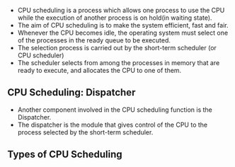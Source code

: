 - CPU scheduling is a process which allows one process to use the CPU while the execution of another process is on hold(in waiting state).
- The aim of CPU scheduling is to make the system efficient, fast and fair.
- Whenever the CPU becomes idle, the operating system must select one of the processes in the ready queue to be executed.
- The selection process is carried out by the short-term scheduler (or CPU scheduler)
- The scheduler selects from among the processes in memory that are ready to execute, and allocates the CPU to one of them.


## CPU Scheduling: Dispatcher
- Another component involved in the CPU scheduling function is the Dispatcher.
- The dispatcher is the module that gives control of the CPU to the process selected by the short-term scheduler.


## Types of CPU Scheduling
